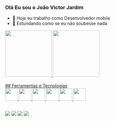 ### Olá Eu sou o João Victor Jardim

- 🔭 Hoje eu trabalho como Desenvolvedor mobile
- 🌱 Estundando como se eu não soubesse nada


 <div>
  <a href="https://github.com/devjoaojardim">
  <img height="150em" src="https://github-readme-stats.vercel.app/api?username=devjoaojardim&show_icons=true&theme=dark&include_all_commits=true&count_private=true"/>
  <img height="150em" src="https://github-readme-stats.vercel.app/api/top-langs/?username=devjoaojardim&layout=compact&langs_count=3&theme=dark"/>
</div>
<div style="display: inline_block"><br>
 ## Ferramentas e Tecnologias
 <div>
 <img src="https://cdn.jsdelivr.net/gh/devicons/devicon/icons/androidstudio/androidstudio-original.svg" width="40" height="40"/>
 <img src="https://cdn.jsdelivr.net/gh/devicons/devicon/icons/android/android-original.svg" width="40" height="40"/>
 <img src="https://cdn.jsdelivr.net/gh/devicons/devicon/icons/flutter/flutter-original.svg" width="40" height="40"/>
 <img src="https://cdn.jsdelivr.net/gh/devicons/devicon/icons/kotlin/kotlin-original.svg" width="40" height="40"/>
 <img src="https://cdn.jsdelivr.net/gh/devicons/devicon/icons/java/java-original.svg" width="40" height="40"/>
 <img src="https://cdn.jsdelivr.net/gh/devicons/devicon/icons/dart/dart-original.svg" width="40" height="40"/>
 </div>         
                          
                   


  
</div>
  
  
 ##    
  
<div>
  

  <a href="https://www.instagram.com/devjoaojardim/" target="_blank"><img src="https://img.shields.io/badge/-Instagram-%23E4405F?style=for-the-badge&logo=instagram&logoColor=white" target="_blank"></a>
 <a href="https://discord.gg/Fkun9Wks" target="_blank"><img src="https://img.shields.io/badge/Discord-7289DA?style=for-the-badge&logo=discord&logoColor=white" target="_blank"></a> 
  <a href="https://www.linkedin.com/in/jvictor-lobio/" target="_blank"><img src="https://img.shields.io/badge/-LinkedIn-%230077B5?style=for-the-badge&logo=linkedin&logoColor=white" target="_blank"></a> 
  <a href="https://www.linkedin.com/in/jvictor-lobio/" target="_blank"><img src="https://img.shields.io/badge/-LinkedIn-%230077B5?style=for-the-badge&logo=linkedin&logoColor=white" target="_blank"></a>
  
 
</div>
